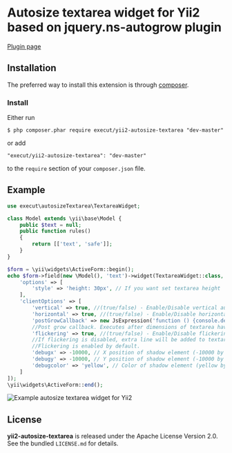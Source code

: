 # Autosize textarea widget for Yii2 based on jquery.ns-autogrow plugin

[Plugin page](https://github.com/ro31337/jquery.ns-autogrow)

## Installation

The preferred way to install this extension is through [composer](http://getcomposer.org/download/).

### Install

Either run

```
$ php composer.phar require execut/yii2-autosize-textarea "dev-master"
```

or add

```
"execut/yii2-autosize-textarea": "dev-master"
```

to the ```require``` section of your `composer.json` file.

## Example
```php
use execut\autosizeTextarea\TextareaWidget;

class Model extends \yii\base\Model {
    public $text = null;
    public function rules()
    {
        return [['text', 'safe']];
    }
}

$form = \yii\widgets\ActiveForm::begin();
echo $form->field(new \Model(), 'text')->widget(TextareaWidget::class, [
    'options' => [
        'style' => 'height: 30px', // If you want set textarea height
    ],
    'clientOptions' => [
        'vertical' => true, //(true/false) - Enable/Disable vertical autogrow (true by default)
        'horizontal' => true, //(true/false) - Enable/Disable horizontal autogrow (true by default)
        'postGrowCallback' => new JsExpression('function () {console.debug(\'post grow callback\');}'),
        //Post grow callback. Executes after dimensions of textarea have been adjusted.
        'flickering' => true, //(true/false) - Enable/Disable flickering.
        //If flickering is disabled, extra line will be added to textarea.
        //Flickering is enabled by default.
        'debugx' => -10000, // X position of shadow element (-10000 by default)
        'debugy' => -10000, // Y position of shadow element (-10000 by default)
        'debugcolor' => 'yellow', // Color of shadow element (yellow by default)
    ]
]);
\yii\widgets\ActiveForm::end();

```
![Example autosize textarea widget for Yii2](https://raw.github.com/execut/yii2-autoresize-textarea/master/example/example.png)

## License

**yii2-autosize-textarea** is released under the Apache License Version 2.0. See the bundled `LICENSE.md` for details.
